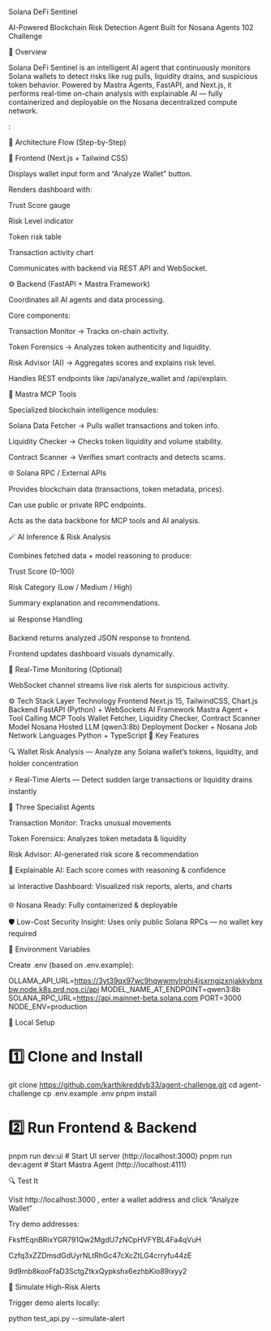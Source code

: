 Solana DeFi Sentinel

AI-Powered Blockchain Risk Detection Agent
Built for Nosana Agents 102 Challenge

🚀 Overview

Solana DeFi Sentinel is an intelligent AI agent that continuously monitors Solana wallets to detect risks like rug pulls, liquidity drains, and suspicious token behavior.
Powered by Mastra Agents, FastAPI, and Next.js, it performs real-time on-chain analysis with explainable AI — fully containerized and deployable on the Nosana decentralized compute network.

:

🧩 Architecture Flow (Step-by-Step)

🎨 Frontend (Next.js + Tailwind CSS)

Displays wallet input form and “Analyze Wallet” button.

Renders dashboard with:

Trust Score gauge

Risk Level indicator

Token risk table

Transaction activity chart

Communicates with backend via REST API and WebSocket.

⚙️ Backend (FastAPI + Mastra Framework)

Coordinates all AI agents and data processing.

Core components:

Transaction Monitor → Tracks on-chain activity.

Token Forensics → Analyzes token authenticity and liquidity.

Risk Advisor (AI) → Aggregates scores and explains risk level.

Handles REST endpoints like /api/analyze_wallet and /api/explain.

🧠 Mastra MCP Tools

Specialized blockchain intelligence modules:

Solana Data Fetcher → Pulls wallet transactions and token info.

Liquidity Checker → Checks token liquidity and volume stability.

Contract Scanner → Verifies smart contracts and detects scams.

🌐 Solana RPC / External APIs

Provides blockchain data (transactions, token metadata, prices).

Can use public or private RPC endpoints.

Acts as the data backbone for MCP tools and AI analysis.

🪄 AI Inference & Risk Analysis

Combines fetched data + model reasoning to produce:

Trust Score (0–100)

Risk Category (Low / Medium / High)

Summary explanation and recommendations.

📊 Response Handling

Backend returns analyzed JSON response to frontend.

Frontend updates dashboard visuals dynamically.

🚨 Real-Time Monitoring (Optional)

WebSocket channel streams live risk alerts for suspicious activity.

⚙️ Tech Stack
Layer	Technology
Frontend	Next.js 15, TailwindCSS, Chart.js
Backend	FastAPI (Python) + WebSockets
AI Framework	Mastra Agent + Tool Calling
MCP Tools	Wallet Fetcher, Liquidity Checker, Contract Scanner
Model	Nosana Hosted LLM (qwen3:8b)
Deployment	Docker + Nosana Job Network
Languages	Python + TypeScript
🧠 Key Features

🔍 Wallet Risk Analysis — Analyze any Solana wallet’s tokens, liquidity, and holder concentration

⚡ Real-Time Alerts — Detect sudden large transactions or liquidity drains instantly

🧰 Three Specialist Agents

Transaction Monitor: Tracks unusual movements

Token Forensics: Analyzes token metadata & liquidity

Risk Advisor: AI-generated risk score & recommendation

💬 Explainable AI: Each score comes with reasoning & confidence

📊 Interactive Dashboard: Visualized risk reports, alerts, and charts

🌐 Nosana Ready: Fully containerized & deployable

🛡️ Low-Cost Security Insight: Uses only public Solana RPCs — no wallet key required

🔐 Environment Variables

Create .env (based on .env.example):

OLLAMA_API_URL=https://3yt39qx97wc9hqwwmylrphi4jsxrngjzxnjakkybnxbw.node.k8s.prd.nos.ci/api
MODEL_NAME_AT_ENDPOINT=qwen3:8b
SOLANA_RPC_URL=https://api.mainnet-beta.solana.com
PORT=3000
NODE_ENV=production

🧰 Local Setup
# 1️⃣ Clone and Install
git clone https://github.com/karthikreddyb33/agent-challenge.git
cd agent-challenge
cp .env.example .env
pnpm install

# 2️⃣ Run Frontend & Backend
pnpm run dev:ui        # Start UI server (http://localhost:3000)
pnpm run dev:agent     # Start Mastra Agent (http://localhost:4111)

🔍 Test It

Visit http://localhost:3000
,
enter a wallet address and click “Analyze Wallet”

Try demo addresses:

FksffEqnBRixYGR791Qw2MgdU7zNCpHVFYBL4Fa4qVuH


Czfq3xZZDmsdGdUyrNLtRhGc47cXcZtLG4crryfu44zE


9d9mb8kooFfaD3SctgZtkxQypkshx6ezhbKio89ixyy2

🧪 Simulate High-Risk Alerts

Trigger demo alerts locally:

python test_api.py --simulate-alert
